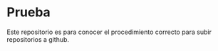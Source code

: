 # Prueba

Este repositorio es para conocer el procedimiento correcto para subir repositorios a github.
